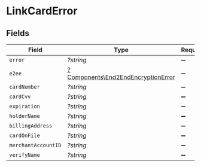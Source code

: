 # LinkCardError


## Fields

| Field                                                                                   | Type                                                                                    | Required                                                                                | Description                                                                             |
| --------------------------------------------------------------------------------------- | --------------------------------------------------------------------------------------- | --------------------------------------------------------------------------------------- | --------------------------------------------------------------------------------------- |
| `error`                                                                                 | *?string*                                                                               | :heavy_minus_sign:                                                                      | N/A                                                                                     |
| `e2ee`                                                                                  | [?Components\End2EndEncryptionError](../../Models/Components/End2EndEncryptionError.md) | :heavy_minus_sign:                                                                      | N/A                                                                                     |
| `cardNumber`                                                                            | *?string*                                                                               | :heavy_minus_sign:                                                                      | N/A                                                                                     |
| `cardCvv`                                                                               | *?string*                                                                               | :heavy_minus_sign:                                                                      | N/A                                                                                     |
| `expiration`                                                                            | *?string*                                                                               | :heavy_minus_sign:                                                                      | N/A                                                                                     |
| `holderName`                                                                            | *?string*                                                                               | :heavy_minus_sign:                                                                      | N/A                                                                                     |
| `billingAddress`                                                                        | *?string*                                                                               | :heavy_minus_sign:                                                                      | N/A                                                                                     |
| `cardOnFile`                                                                            | *?string*                                                                               | :heavy_minus_sign:                                                                      | N/A                                                                                     |
| `merchantAccountID`                                                                     | *?string*                                                                               | :heavy_minus_sign:                                                                      | N/A                                                                                     |
| `verifyName`                                                                            | *?string*                                                                               | :heavy_minus_sign:                                                                      | N/A                                                                                     |